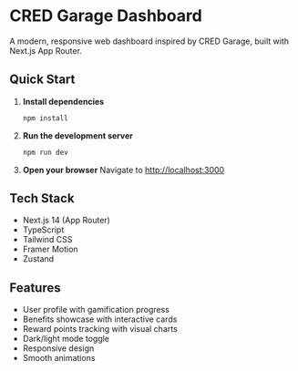 # CRED Garage Dashboard

A modern, responsive web dashboard inspired by CRED Garage, built with Next.js App Router.

## Quick Start

1. **Install dependencies**
   ```bash
   npm install
   ```

2. **Run the development server**
   ```bash
   npm run dev
   ```

3. **Open your browser**
   Navigate to [http://localhost:3000](http://localhost:3000)

## Tech Stack

- Next.js 14 (App Router)
- TypeScript
- Tailwind CSS
- Framer Motion
- Zustand

## Features

- User profile with gamification progress
- Benefits showcase with interactive cards
- Reward points tracking with visual charts
- Dark/light mode toggle
- Responsive design
- Smooth animations
